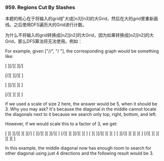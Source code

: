 ### 959. Regions Cut By Slashes

本题的核心在于将输入的grid扩大成[n*3][n*3]的大Grid，然后在大的grid里重新画线。之后使用DFS遍历大的Grid进行计数。

为什么不将输入的grid转换成[n*2][n*2]的大Grid，因为如果转换成[n*2][n*2]的大Grid，那么DFS算法将无法使用。例如：

For example, given ["//", "/ "], the corresponding graph would be something like:

[ ][/][ ][/]

[/][ ][/][ ]

[ ][/][ ][ ]

[/][ ][ ][ ]

If we used a scale of size 2 here, the answer would be 5, when it should be 3. Why you may ask? It's because the diagonal in the middle cannot locate the diagonals next to it because we search only top, right, bottom, and left. 

However, if we would scale this to a factor of 3, we get:

[ ][ ][/][ ][ ][/]
[ ][/][ ][ ][/][ ]
[/][ ][ ][/][ ][ ]
[ ][ ][/][ ][ ][ ]
[ ][/][ ][ ][ ][ ]
[/][ ][ ][ ][ ][ ]

In this example, the middle diagonal now has enough room to search for other diagonal using just 4 directions and the following result would be 3.
